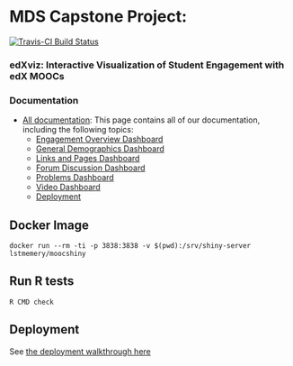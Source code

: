 # MDS Capstone Project:

[![Travis-CI Build Status](https://travis-ci.org/laingdk/mooc_capstone_public.svg?branch=travis)](https://travis-ci.org/laingdk/mooc_capstone_public)

### edXviz: Interactive Visualization of Student Engagement with edX MOOCs

### Documentation

* [All documentation](https://andrewlim1990.github.io/edx_dashboard_documentation.github.io/index.html): This page contains all of our documentation, including the following topics:
    * [Engagement Overview Dashboard](https://andrewlim1990.github.io/edx_dashboard_documentation.github.io/engagement-overview-dashboard-overview.html)
    * [General Demographics Dashboard](https://andrewlim1990.github.io/edx_dashboard_documentation.github.io/general-demographics-overview.html)
    * [Links and Pages Dashboard](https://andrewlim1990.github.io/edx_dashboard_documentation.github.io/link-and-page-dashboard-overview.html)
    * [Forum Discussion Dashboard](https://andrewlim1990.github.io/edx_dashboard_documentation.github.io/forum-overview.html)
    * [Problems Dashboard](https://andrewlim1990.github.io/edx_dashboard_documentation.github.io/problem-overview.html)
    * [Video Dashboard](https://andrewlim1990.github.io/edx_dashboard_documentation.github.io/video-overview.html)
    * [Deployment](https://andrewlim1990.github.io/edx_dashboard_documentation.github.io/deployment-walkthrough.html)

## Docker Image

`docker run --rm -ti -p 3838:3838 -v $(pwd):/srv/shiny-server lstmemery/moocshiny`

## Run R tests

`R CMD check`

## Deployment

See [the deployment walkthrough here](./docs/deployment.md)
